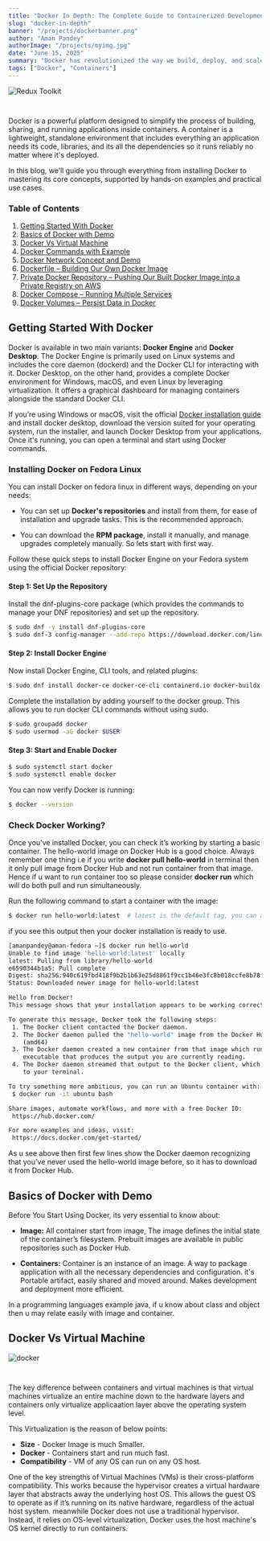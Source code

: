 ```yaml
---
title: "Docker In Depth: The Complete Guide to Containerized Development"
slug: "docker-in-depth"
banner: "/projects/dockerbanner.png"
author: "Aman Pandey"
authorImage: "/projects/myimg.jpg" 
date: "June 15, 2025"
summary: "Docker has revolutionized the way we build, deploy, and scale applications. In this comprehensive blog, we’ll take a deep dive into Docker from understanding the fundamentals of containerization to mastering advanced concepts like Docker Compose, Docker Swarm, Volume and networking."
tags: ["Docker", "Containers"]
---
```


<img src="/projects/dockerbanner.png" alt="Redux Toolkit" style="margin-bottom: 28px;" />

Docker is a powerful platform designed to simplify the process of building, sharing, and running applications inside containers. A container is a lightweight, standalone environment that includes everything an application needs its code, libraries, and its all the dependencies so it runs reliably no matter where it's deployed.

In this blog, we’ll guide you through everything from installing Docker to mastering its core concepts, supported by hands-on examples and practical use cases.

### Table of Contents

1. [Getting Started With Docker](#getting-started-with-docker)  
2. [Basics of Docker with Demo](#basics-of-docker-with-demo)
3. [Docker Vs Virtual Machine](#docker-vs-virtual-machine)  
4. [Docker Commands with Example](#docker-commands-with-example)  
5. [Docker Network Concept and Demo](#docker-network-concept-and-demo)  
6. [Dockerfile – Building Our Own Docker Image](#dockerfile---building-our-own-docker-image)  
7. [Private Docker Repository – Pushing Our Built Docker Image into a Private Registry on AWS](#private-docker-repository---pushing-our-built-docker-image-into-a-private-registry-on-aws)  
8. [Docker Compose – Running Multiple Services](#docker-compose---running-multiple-services)  
9. [Docker Volumes – Persist Data in Docker](#docker-volumes---persist-data-in-docker)

## Getting Started With Docker

Docker is available in two main variants: **Docker Engine** and **Docker Desktop**. The Docker Engine is primarily used on Linux systems and includes the core daemon (dockerd) and the Docker CLI for interacting with it. Docker Desktop, on the other hand, provides a complete Docker environment for Windows, macOS, and even Linux by leveraging virtualization. It offers a graphical dashboard for managing containers alongside the standard Docker CLI.

If you’re using Windows or macOS, visit the official [Docker installation guide](https://docs.docker.com/get-started/get-docker) and install docker desktop, download the version suited for your operating system, run the installer, and launch Docker Desktop from your applications. Once it's running, you can open a terminal and start using Docker commands.

### Installing Docker on Fedora Linux

You can install Docker on fedora linux in different ways, depending on your needs:

- You can set up **Docker's repositories** and install from them, for ease of installation and upgrade tasks. This is the recommended approach.

- You can download the **RPM package**, install it manually, and manage upgrades completely manually. So lets start with first way. 

Follow these quick steps to install Docker Engine on your Fedora system using the official Docker repository:

#### Step 1: Set Up the Repository

Install the dnf-plugins-core package (which provides the commands to manage your DNF repositories) and set up the repository.

```bash
$ sudo dnf -y install dnf-plugins-core
$ sudo dnf-3 config-manager --add-repo https://download.docker.com/linux/fedora/docker-ce.repo
```

#### Step 2: Install Docker Engine

Now install Docker Engine, CLI tools, and related plugins:

```bash
$ sudo dnf install docker-ce docker-ce-cli containerd.io docker-buildx-plugin docker-compose-plugin
```

Complete the installation by adding yourself to the docker group. This allows you to run docker CLI commands without using sudo.

```bash
$ sudo groupadd docker
$ sudo usermod -aG docker $USER
```

#### Step 3: Start and Enable Docker

```bash
$ sudo systemctl start docker
$ sudo systemctl enable docker
```
You can now verify Docker is running: 
```bash
$ docker --version
```

### Check Docker Working?

Once you’ve installed Docker, you can check it’s working by starting a basic container. The hello-world image on Docker Hub is a good choice. Always remember one thing i.e if you write **docker pull hello-world** in terminal then it only pull image from Docker Hub and not run container from that image. Hence if u want to run container too so please consider **docker run** which will do both pull and run simultaneously. 

Run the following command to start a container with the image:

```bash
$ docker run hello-world:latest  # latest is the default tag, you can add specific version  
```
if you see this output then your docker installation is ready to use.

```bash
[amanpandey@aman-fedora ~]$ docker run hello-world
Unable to find image 'hello-world:latest' locally
latest: Pulling from library/hello-world
e6590344b1a5: Pull complete 
Digest: sha256:940c619fbd418f9b2b1b63e25d8861f9cc1b46e3fc8b018ccfe8b78f19b8cc4f
Status: Downloaded newer image for hello-world:latest

Hello from Docker!
This message shows that your installation appears to be working correctly.

To generate this message, Docker took the following steps:
 1. The Docker client contacted the Docker daemon.
 2. The Docker daemon pulled the "hello-world" image from the Docker Hub.
    (amd64)
 3. The Docker daemon created a new container from that image which runs the
    executable that produces the output you are currently reading.
 4. The Docker daemon streamed that output to the Docker client, which sent it
    to your terminal.

To try something more ambitious, you can run an Ubuntu container with:
 $ docker run -it ubuntu bash

Share images, automate workflows, and more with a free Docker ID:
 https://hub.docker.com/

For more examples and ideas, visit:
 https://docs.docker.com/get-started/
```
As u see above then first few lines show the Docker daemon recognizing that you’ve never used the hello-world image before, so it has to download it from Docker Hub.

## Basics of Docker with Demo

Before You Start Using Docker, its very essential to know about:

- **Image:** All container start from image, The image defines the initial state of the container’s filesystem. Prebuilt images are available in public repositories such as Docker Hub.

- **Containers:** Container is an instance of an image. A way to package application with all the necessary dependencies and configuration. it's Portable artifact, easily shared and moved around. Makes development and deployment more efficient.

In a programming languages example java, if u know about class and object then u may relate easily with image and container. 

## Docker Vs Virtual Machine

<img src="/projects/docker.png" alt="docker" style="margin-bottom: 28px;" />

The key difference between containers and virtual machines is that virtual machines virtualize an entire machine down to the hardware layers and containers only virtualize applicaation layer above the operating system level.

This Virtualization is the reason of below points:

- **Size** - Docker Image is much Smaller.
- **Docker** - Containers start and run much fast.
- **Compatibility** - VM of any OS can run on any OS host. 

One of the key strengths of Virtual Machines (VMs) is their cross-platform compatibility. This works because the hypervisor creates a virtual hardware layer that abstracts away the underlying host OS. This allows the guest OS to operate as if it’s running on its native hardware, regardless of the actual host system. meanwhile Docker does not use a traditional hypervisor. Instead, it relies on OS-level virtualization, Docker uses the host machine's OS kernel directly to run containers.